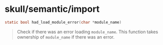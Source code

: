 # skull/semantic/import

```c
static bool had_load_module_error(char *module_name)
```

> Check if there was an error loading `module_name`. This function takes
> ownership of `module_name` if there was an error.

